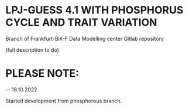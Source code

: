 LPJ-GUESS 4.1 WITH PHOSPHORUS CYCLE AND TRAIT VARIATION
========

Branch of Frankfurt-BiK-F Data Modelling center Gitlab repository

(full description to do)


PLEASE NOTE:
==============

-- 18.10.2022

Started development from phosphorous branch.
